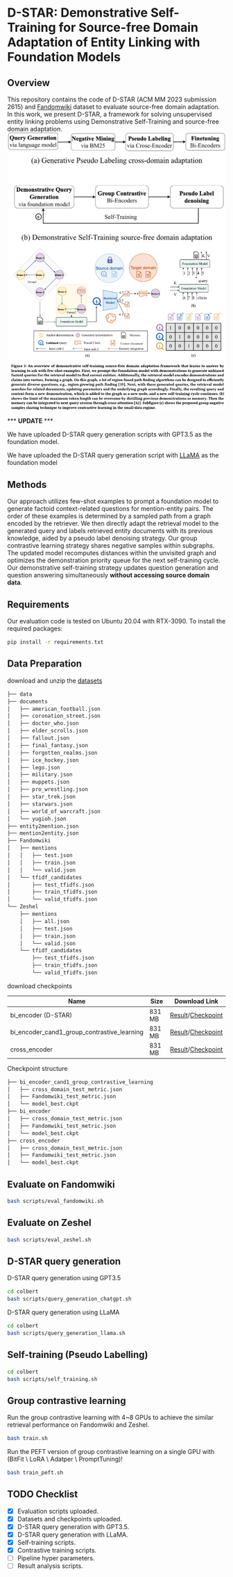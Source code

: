 # D-STAR: Demonstrative Self-Training for Source-free Domain Adaptation of Entity Linking with Foundation Models
## Overview
This repository contains the code of D-STAR (ACM MM 2023 submission 2615) and [Fandomwiki](https://mega.nz/folder/8KEmnbxK#0QKy0QEK-u9Z84hFogf8dw) dataset to evaluate source-free domain adaptation. In this work, we present D-STAR, a framework for solving unsupervised entity linking problems using Demonstrative Self-Training and source-free domain adaptation. 
<img src="./images/teaser.png"/>
<img src="./images/overview.png"/>

*** **UPDATE** ***

We have uploaded D-STAR query generation scripts with GPT3.5 as the foundation model.

We have uploaded the D-STAR query generation script with [LLaMA](https://mega.nz/folder/0KtV3IpD#b0ZRaOMMsqFsD9y4h2ekAg) as the foundation model
## Methods
Our approach utilizes few-shot examples to prompt a foundation model to generate factoid context-related questions for mention-entity pairs. The order of these examples is determined by a sampled path from a graph encoded by the retriever. We then directly adapt the retrieval model to the generated query and labels retrieved entity documents with its previous knowledge, aided by a pseudo label denoising strategy. Our group contrastive learning strategy shares negative samples within subgraphs. The updated model recomputes distances within the unvisited graph and optimizes the demonstration priority queue for the next self-training cycle. Our demonstrative self-training strategy updates question generation and question answering simultaneously **without accessing source domain data**. 

## Requirements
Our evaluation code is tested on Ubuntu 20.04 with RTX-3090. To install the required packages:
```bash
pip install -r requirements.txt
```
## Data Preparation
download and unzip the [datasets](https://mega.nz/folder/8KEmnbxK#0QKy0QEK-u9Z84hFogf8dw)
```bash
├── data
├── documents
│   ├── american_football.json
│   ├── coronation_street.json
│   ├── doctor_who.json
│   ├── elder_scrolls.json
│   ├── fallout.json
│   ├── final_fantasy.json
│   ├── forgotten_realms.json
│   ├── ice_hockey.json
│   ├── lego.json
│   ├── military.json
│   ├── muppets.json
│   ├── pro_wrestling.json
│   ├── star_trek.json
│   ├── starwars.json
│   ├── world_of_warcraft.json
│   └── yugioh.json
├── entity2mention.json
├── mention2entity.json
├── Fandomwiki
│   ├── mentions
│   │   ├── test.json
│   │   ├── train.json
│   │   └── valid.json
│   └── tfidf_candidates
│       ├── test_tfidfs.json
│       ├── train_tfidfs.json
│       └── valid_tfidfs.json
└── Zeshel
    ├── mentions
    │   ├── all.json
    │   ├── test.json
    │   ├── train.json
    │   └── valid.json
    └── tfidf_candidates
        ├── test_tfidfs.json
        ├── train_tfidfs.json
        └── valid_tfidfs.json
```
download checkpoints

|Name    | Size     | Download Link                                                |
| ------------------ | -------- | ------------------------------------------------------------ |
| bi_encoder (D-STAR)        | 831 MB   | [Result](https://mega.nz/file/wbEBmCJS#1Iol5OVH13W5jxJ5QqflxToaQtYjg-Db34WDJzvtUsg)/[Checkpoint](https://mega.nz/folder/8HMw2KJR#iGgjtjyd0CX92rKs656P5g)       |
| bi_encoder_cand1_group_contrastive_learning   | 831 MB   | [Result](https://mega.nz/file/sKtiXBRJ#Z2kjwipYa3iJEFFzOHJdfrln3UstapRtn_zgYcSWhFs)/[Checkpoint](https://mega.nz/folder/ob8mXYoL#1YXiUlX8RI7NZdrAnvypdA) |
| cross_encoder      | 831 MB   | [Result](https://mega.nz/file/ITlnGTbY#GRXG2l8D3k5fZytlK789FzMpOOgA-V1jnyjQhYs3kP4)/[Checkpoint](https://mega.nz/folder/xKVXhD6Y#74N_WPsMqqXGsc_bx7OlXAr)    |

Checkpoint structure
```bash
├── bi_encoder_cand1_group_contrastive_learning
│   ├── cross_domain_test_metric.json
│   ├── Fandomwiki_test_metric.json
│   └── model_best.ckpt
├── bi_encoder
│   ├── cross_domain_test_metric.json
│   ├── Fandomwiki_test_metric.json
│   └── model_best.ckpt
├── cross_encoder
│   ├── cross_domain_test_metric.json
│   ├── Fandomwiki_test_metric.json
│   └── model_best.ckpt
```

## Evaluate on Fandomwiki
```bash
bash scripts/eval_fandomwiki.sh
```
## Evaluate on Zeshel
```bash
bash scripts/eval_zeshel.sh
```
## D-STAR query generation
D-STAR query generation using GPT3.5 
```bash
cd colbert
bash scripts/query_generation_chatgpt.sh
```
D-STAR query generation using LLaMA
```bash
cd colbert
bash scripts/query_generation_llama.sh
```
## Self-training (Pseudo Labelling)
```bash
cd colbert
bash scripts/self_training.sh
```
## Group contrastive learning
Run the group contrastive learning with 4~8 GPUs to achieve the similar retrieval performance on Fandomwiki and Zeshel. 
```bash
bash train.sh
```
Run the PEFT version of group contrastive learning on a single GPU with (BitFit \ LoRA \ Adatper \ PromptTuning)!
```bash
bash train_peft.sh
```
## TODO Checklist

- [x] Evaluation scripts uploaded.
- [x] Datasets and checkpoints uploaded.
- [x] D-STAR query generation with GPT3.5.
- [x] D-STAR query generation with LLaMA.
- [x] Self-training scripts.
- [x] Contrastive training scripts.
- [ ] Pipeline hyper parameters.
- [ ] Result analysis scripts.
